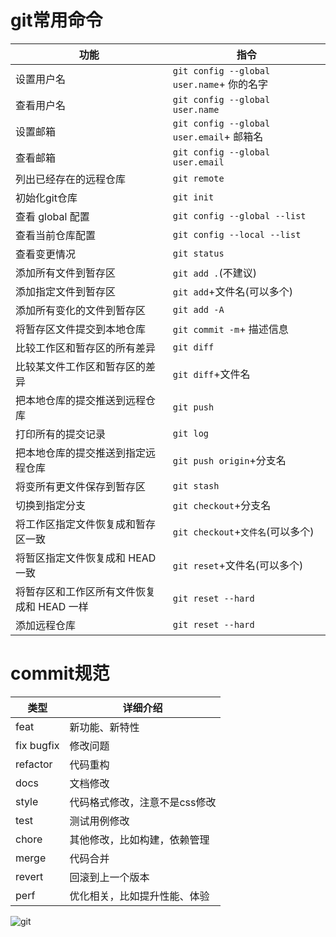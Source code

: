 # git常用命令
| 功能              | 指令                            |
| -----------------| ------------------------------  |
| 设置用户名             | `git config --global user.name`+ 你的名字 |
| 查看用户名             | `git config --global user.name` |
| 设置邮箱               | `git config --global user.email`+ 邮箱名 |
| 查看邮箱              | `git config --global user.email` |
| 列出已经存在的远程仓库   | `git remote` |
| 初始化git仓库          | `git init`                       |
| 查看 global 配置       | `git config --global --list`   |
| 查看当前仓库配置        | `git config --local --list`   |
| 查看变更情况            | `git status`   |
| 添加所有文件到暂存区   | `git add .`(不建议) |
| 添加指定文件到暂存区   | `git add`+文件名(可以多个) |
| 添加所有变化的文件到暂存区   | `git add -A` |
| 将暂存区文件提交到本地仓库   | `git commit -m`+ 描述信息 |
| 比较工作区和暂存区的所有差异   | `git diff` |
| 比较某文件工作区和暂存区的差异   | `git diff`+文件名 |
| 把本地仓库的提交推送到远程仓库   | `git push` |
| 打印所有的提交记录   | `git log` |
| 把本地仓库的提交推送到指定远程仓库   | `git push origin`+分支名 |
| 将变所有更文件保存到暂存区   | `git stash` |
| 切换到指定分支   | `git checkout`+分支名 |
| 将工作区指定文件恢复成和暂存区一致   | `git checkout`+`文件名`(可以多个) |
| 将暂区指定文件恢复成和 HEAD 一致   | `git reset`+文件名(可以多个) |
| 将暂存区和工作区所有文件恢复成和 HEAD 一样   | `git reset --hard` |
| 添加远程仓库   | `git reset --hard` |

# commit规范

| 类型         | 详细介绍 |
| ----------- | ----------- |
| feat      | 新功能、新特性   |
| fix	bugfix   | 修改问题        |
|refactor	|代码重构|
|docs	|文档修改|
|style	|代码格式修改，注意不是css修改|
|test	|测试用例修改|
|chore	|其他修改，比如构建，依赖管理|
|merge	|代码合并|
|revert	|回滚到上一个版本|
|perf	|优化相关，比如提升性能、体验|


![git](https://user-images.githubusercontent.com/58834537/224219830-578a574f-9c16-43f7-8aab-8f5e5116ebb9.png)

